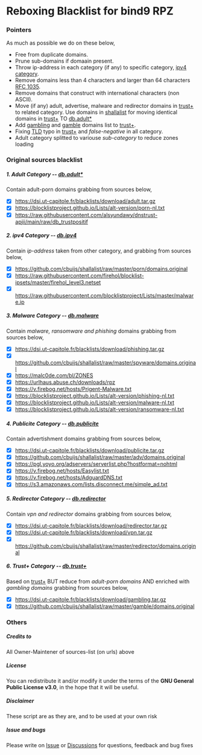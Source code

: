 # Reboxing Blacklist for bind9 RPZ
### Pointers
As much as possible we do on these below,
  - Free from duplicate domains.
  - Prune sub-domains if domaain present.
  - Throw ip-address in each category (if any) to specific category, [ipv4 category](https://github.com/ngadmini/Reboxing-Blacklist-for-bind9-RPZ/tree/master/ipv4).
  - Remove domains less than 4 characters and larger than 64 characters [RFC 1035](https://www.ietf.org/rfc/rfc1035.txt).
  - Remove domains that construct with international characters (non ASCII).
  - Move (if any) adult, advertise, malware and redirector domains in [trust+](https://raw.githubusercontent.com/alsyundawy/dnstrust-apjii/main/raw/db_trustpositif) to related category. Use domains in [shallalist](https://github.com/cbuijs/shallalist/raw/master/porn/domains.original) for moving identical domains in [trust+](https://raw.githubusercontent.com/alsyundawy/dnstrust-apjii/main/raw/db_trustpositif) TO [db.adult*](https://github.com/ngadmini/Repacking-Blacklist-for-Bind9-rpz/tree/master/adult)
  - Add [gambling](https://dsi.ut-capitole.fr/blacklists/download/gambling.tar.gz) and [gamble](https://github.com/cbuijs/shallalist/raw/master/gamble/domains.original) domains list to [trust+](https://raw.githubusercontent.com/alsyundawy/dnstrust-apjii/main/raw/db_trustpositif).
  - Fixing [TLD](http://data.iana.org/TLD/tlds-alpha-by-domain.txt) typo in [trust+](https://raw.githubusercontent.com/alsyundawy/dnstrust-apjii/main/raw/db_trustpositif) and _false-negative_ in all category.
  - Adult category splitted to variouse _sub-category_ to reduce zones loading
### Original sources blacklist
##### 1. Adult Category -- _[db.adult*](https://github.com/ngadmini/Repacking-Blacklist-for-Bind9-rpz/tree/master/adult)_
Contain adult-porn domains grabbing from sources below,
- [x] https://dsi.ut-capitole.fr/blacklists/download/adult.tar.gz
- [x] https://blocklistproject.github.io/Lists/alt-version/porn-nl.txt
- [x] https://raw.githubusercontent.com/alsyundawy/dnstrust-apjii/main/raw/db_trustpositif
##### 2. ipv4 Category -- _[db.ipv4](https://github.com/ngadmini/Repacking-Blacklist-for-Bind9-rpz/tree/master/ipv4)_
Contain _ip-address_ taken from other category, and grabbing from sources below,
- [x] https://github.com/cbuijs/shallalist/raw/master/porn/domains.original
- [x] https://raw.githubusercontent.com/firehol/blocklist-ipsets/master/firehol_level3.netset
- [x] https://raw.githubusercontent.com/blocklistproject/Lists/master/malware.ip
##### 3. Malware Category -- _[db.malware](https://github.com/ngadmini/Repacking-Blacklist-for-Bind9-rpz/tree/master/malware)_
Contain _malware, ransomware and phishing_ domains grabbing from sources below,
- [x] https://dsi.ut-capitole.fr/blacklists/download/phishing.tar.gz
- [x] https://github.com/cbuijs/shallalist/raw/master/spyware/domains.original
- [x] https://malc0de.com/bl/ZONES
- [x] https://urlhaus.abuse.ch/downloads/rpz
- [x] https://v.firebog.net/hosts/Prigent-Malware.txt
- [x] https://blocklistproject.github.io/Lists/alt-version/phishing-nl.txt
- [x] https://blocklistproject.github.io/Lists/alt-version/malware-nl.txt
- [x] https://blocklistproject.github.io/Lists/alt-version/ransomware-nl.txt
##### 4. Publicite Category -- _[db.publicite](https://github.com/ngadmini/Repacking-Blacklist-for-Bind9-rpz/tree/master/publicite)_
Contain advertishment domains grabbing from sources below,
- [x] https://dsi.ut-capitole.fr/blacklists/download/publicite.tar.gz
- [x] https://github.com/cbuijs/shallalist/raw/master/adv/domains.original
- [x] https://pgl.yoyo.org/adservers/serverlist.php?hostformat=nohtml
- [x] https://v.firebog.net/hosts/Easylist.txt
- [x] https://v.firebog.net/hosts/AdguardDNS.txt
- [x] https://s3.amazonaws.com/lists.disconnect.me/simple_ad.txt 
##### 5. Redirector Category -- _[db.redirector](https://github.com/ngadmini/Repacking-Blacklist-for-Bind9-rpz/tree/master/redirector)_
Contain _vpn and redirector_ domains grabbing from sources below,
- [x] https://dsi.ut-capitole.fr/blacklists/download/redirector.tar.gz
- [x] https://dsi.ut-capitole.fr/blacklists/download/vpn.tar.gz
- [x] https://github.com/cbuijs/shallalist/raw/master/redirector/domains.original
##### 6. Trust+ Category -- _[db.trust+](https://github.com/ngadmini/Repacking-Blacklist-for-Bind9-rpz/tree/master/trust%2B)_
Based on [trust+](https://raw.githubusercontent.com/alsyundawy/dnstrust-apjii/main/raw/db_trustpositif) BUT reduce from _adult-porn domains_ AND enriched with _gambling domains_ grabbing from sources below,
- [x] https://dsi.ut-capitole.fr/blacklists/download/gambling.tar.gz
- [x] https://github.com/cbuijs/shallalist/raw/master/gamble/domains.original
### Others
##### Credits to
All Owner-Maintener of sources-list (on urls) above
##### License
You can redistribute it and/or modify it under the terms of the **GNU General Public License v3.0**, in the hope that it will be useful.
##### Disclaimer
These script are as they are, and to be used at your own risk
##### Issue and bugs
Please write on [Issue](https://github.com/ngadmini/Reboxing-Blacklist-for-bind9-RPZ/issues) or [Discussions](https://github.com/ngadmini/Reboxing-Blacklist-for-bind9-RPZ/discussions) for questions, feedback and bug fixes

